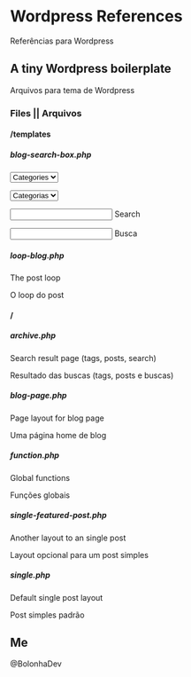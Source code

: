 # Wordpress References
Referências para Wordpress

## A tiny Wordpress boilerplate
Arquivos para tema de Wordpress

### Files || Arquivos

#### /templates

##### blog-search-box.php

<select><option> Categories
  
<select><option> Categorias
  
<input> Search

<input> Busca

##### loop-blog.php

The post loop

O loop do post

#### /

##### archive.php

Search result page (tags, posts, search)

Resultado das buscas (tags, posts e buscas)

##### blog-page.php

Page layout for blog page

Uma página home de blog 

##### function.php

Global functions

Funções globais

##### single-featured-post.php

Another layout to an single post

Layout opcional para um post simples

##### single.php

Default single post layout

Post simples padrão


## Me

@BolonhaDev
